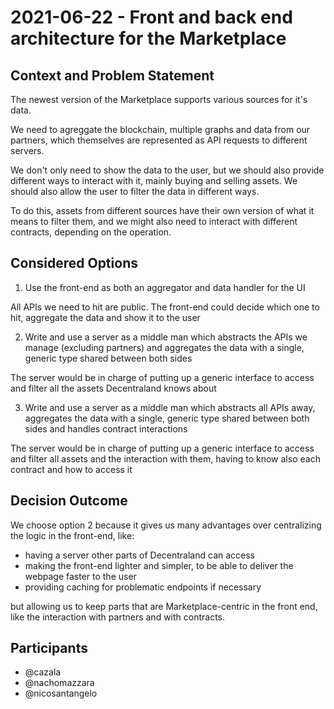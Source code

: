
# 2021-06-22 - Front and back end architecture for the Marketplace

## Context and Problem Statement

The newest version of the Marketplace supports various sources for it's data.

We need to agreggate the blockchain, multiple graphs and data from our partners, which themselves are represented as API requests to different servers.

We don't only need to show the data to the user, but we should also provide different ways to interact with it, mainly buying and selling assets. We should also allow the user to filter the data in different ways.

To do this, assets from different sources have their own version of what it means to filter them, and we might also need to interact with different contracts, depending on the operation.

## Considered Options

1) Use the front-end as both an aggregator and data handler for the UI

All APIs we need to hit are public. The front-end could decide which one to hit, aggregate the data and show it to the user

2) Write and use a server as a middle man which abstracts the APIs we manage (excluding partners) and aggregates the data with a single, generic type shared between both sides

The server would be in charge of putting up a generic interface to access and filter all the assets Decentraland knows about

3) Write and use a server as a middle man which abstracts all APIs away, aggregates the data with a single, generic type shared between both sides and handles contract interactions

The server would be in charge of putting up a generic interface to access and filter all assets and the interaction with them, having to know also each contract and how to access it

## Decision Outcome

We choose option 2 because it gives us many advantages over centralizing the logic in the front-end, like:
- having a server other parts of Decentraland can access
- making the front-end lighter and simpler, to be able to deliver the webpage faster to the user
- providing caching for problematic endpoints if necessary

but allowing us to keep parts that are Marketplace-centric in the front end, like the interaction with partners and with contracts.

## Participants

- @cazala
- @nachomazzara
- @nicosantangelo
